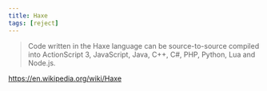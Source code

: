 ```yaml
---
title: Haxe
tags: [reject]
---
```


> Code written in the Haxe language can be source-to-source compiled into
> ActionScript 3, JavaScript, Java, C++, C#, PHP, Python, Lua and Node.js.

<https://en.wikipedia.org/wiki/Haxe>
